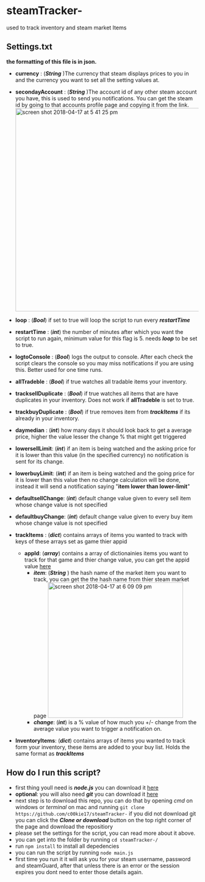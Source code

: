 # steamTracker-
used to track inventory and steam market Items

## Settings.txt
**the formatting of this file is in json.** 
- **currency** : (**_String_** )The currency that steam displays prices to you in and the currency you want to set all the setting values at.
- **secondayAccount** :  (**_String_** )The account id of any other steam account you have, this is used to send you notifications. You can get the steam id by going to that accounts profile page and copying it from the link.<img width="532" alt="screen shot 2018-04-17 at 5 41 25 pm" src="https://user-images.githubusercontent.com/10531093/38868956-9d6c2b38-4266-11e8-8748-86bf625fd122.png">
- **loop** : (**_Bool_**) if set to true will loop the script to run every **_restartTime_**
- **restartTime** : (**_int_**) the number of minutes after which you want the script to run again, minimum value for this flag is 5. needs **_loop_** to be set to true.
- **logtoConsole** : (**_Bool_**) logs the output to console. After each check the script clears the console so you may miss notifications if you are using this. Better used for one time runs.
- **allTradeble** : (**_Bool_**) if true watches all tradable items your inventory.
- **tracksellDuplicate** : (**_Bool_**) if true watches all items that are have duplicates in your inventory. Does not work if **allTradeble** is set to true.
- **trackbuyDuplicate** : (**_Bool_**) if true removes item from **_trackItems_** if its already in your inventory.
- **daymedian** : (**_int_**) how many days it should look back to get a average price, higher the value lesser the change % that might get triggered
- **lowersellLimit**: (**_int_**) if an item is being watched and the asking price for it is lower than this value (in the specified currency) no notification is sent for its change.
- **lowerbuyLimit**: (**_int_**) if an item is being watched and the going price for it is lower than this value then no change calculation will be done, instead it will send a notification saying  "**item lower than lower-limit**"
- **defaultsellChange**: (**_int_**)  default change value given to every sell item whose change value is not specified 
- **defaultbuyChange**: (**_int_**)  default change value given to every buy item whose change value is not specified 
- **trackItems** : (**_dict_**) contains arrays of items you wanted to track with keys of these arrays set as game thier appid 
  - **appId**: (**_array_**) contains a array of dictionainies items you want to track for that game and thier change value, you can get the appid value [here](https://steamdb.info/apps/)
    - **_item_**: (**_String_** ) the hash name of the market item you want to track, you can get the the hash name from thier steam market page <img width="354" alt="screen shot 2018-04-17 at 6 09 09 pm" src="https://user-images.githubusercontent.com/10531093/38870123-767473ba-426a-11e8-8634-fd6151179545.png">
    - **_change_**: (**_int_**) is a % value of how much you +/- change from the average value you want to trigger a notification on.
    
- **InventoryItems**: (**_dict_**) contains arrays of items you wanted to track form your inventory, these items are added to your buy list. Holds the same format as **_trackItems_**
 
## How do I run this script? 
  - first thing youll need is **_node.js_** you can download it [here](https://nodejs.org/en/)
  - **optional**: you will also need **_git_** you can download it [here](https://git-scm.com/downloads)
  - next step is to download this repo, you can do that by opening _cmd_ on windows or _terminal_ on mac and running ``` git clone https://github.com/c00kie17/steamTracker- ``` if you did not download git you can click the **_Clone or download_** button on the top right corner of the page and download the repositiory
  - please set the settings for the script, you can read more about it above.
  - you can get into the folder by running ```cd steamTracker-/```
  - run ```npm install```  to install all depedencies 
  - you can run the script by running ```node main.js```
  - first time you run it it will ask you for your steam username, password and steamGuard, after that unless there is an error or the session expires you dont need to enter those details again.
 
    

